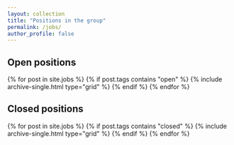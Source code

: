```yaml
---
layout: collection
title: "Positions in the group"
permalink: /jobs/
author_profile: false
---
```


## Open positions

<div class="grid__wrapper">
  {% for post in site.jobs %}
    {% if post.tags contains "open" %}
    {% include archive-single.html type="grid" %}
    {% endif %}
  {% endfor %}
</div>




## Closed positions


<div class="grid__wrapper">
  {% for post in site.jobs %}
    {% if post.tags contains "closed" %}
    {% include archive-single.html type="grid" %}
    {% endif %}
  {% endfor %}
</div>
